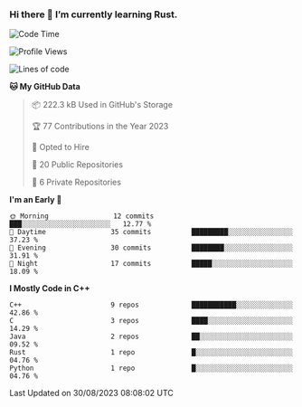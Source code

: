 ### Hi there 👋 I’m currently learning Rust.

<!--START_SECTION:waka-->
![Code Time](http://img.shields.io/badge/Code%20Time-0%20secs-blue)

![Profile Views](http://img.shields.io/badge/Profile%20Views-1-blue)

![Lines of code](https://img.shields.io/badge/From%20Hello%20World%20I%27ve%20Written-6.2%20thousand%20lines%20of%20code-blue)

**🐱 My GitHub Data** 

> 📦 222.3 kB Used in GitHub's Storage 
 > 
> 🏆 77 Contributions in the Year 2023
 > 
> 💼 Opted to Hire
 > 
> 📜 20 Public Repositories 
 > 
> 🔑 6 Private Repositories 
 > 
**I'm an Early 🐤** 

```text
🌞 Morning                12 commits          ███░░░░░░░░░░░░░░░░░░░░░░   12.77 % 
🌆 Daytime                35 commits          █████████░░░░░░░░░░░░░░░░   37.23 % 
🌃 Evening                30 commits          ████████░░░░░░░░░░░░░░░░░   31.91 % 
🌙 Night                  17 commits          █████░░░░░░░░░░░░░░░░░░░░   18.09 % 
```


**I Mostly Code in C++** 

```text
C++                      9 repos             ███████████░░░░░░░░░░░░░░   42.86 % 
C                        3 repos             ████░░░░░░░░░░░░░░░░░░░░░   14.29 % 
Java                     2 repos             ██░░░░░░░░░░░░░░░░░░░░░░░   09.52 % 
Rust                     1 repo              █░░░░░░░░░░░░░░░░░░░░░░░░   04.76 % 
Python                   1 repo              █░░░░░░░░░░░░░░░░░░░░░░░░   04.76 % 
```




 Last Updated on 30/08/2023 08:08:02 UTC
<!--END_SECTION:waka-->
<!--
**daniel-junhui/daniel-junhui** is a ✨ _special_ ✨ repository because its `README.md` (this file) appears on your GitHub profile.

Here are some ideas to get you started:

- 🔭 I’m currently working on ...
- 🌱 I’m currently learning ...
- 👯 I’m looking to collaborate on ...
- 🤔 I’m looking for help with ...
- 💬 Ask me about ...
- 📫 How to reach me: ...
- 😄 Pronouns: ...
- ⚡ Fun fact: ...
-->
